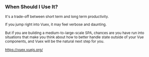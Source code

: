 ### When Should I Use It?

<small>
It's a trade-off between short term and long term productivity.

If you jump right into Vuex, it may feel verbose and daunting.

But if you are building a medium-to-large-scale SPA,
chances are you have run into situations that make you think about
how to better handle state outside of your Vue components,
and Vuex will be the natural next step for you.
</small>

<small>https://vuex.vuejs.org/</small>

<aside class="notes">
</aside>
